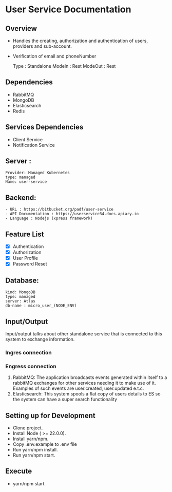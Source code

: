 # User Service Documentation

## Overview

- Handles the creating, authorization and authentication of users, providers and sub-account.
- Verification of email and phoneNumber

    Type : Standalone
    ModeIn : Rest
    ModeOut : Rest

## Dependencies

- RabbitMQ
- MongoDB
- Elasticsearch
- Redis

## Services Dependencies

- Client Service
- Notification Service

## Server :

    Provider: Managed Kubernetes
    type: managed
    Name: user-service

## Backend:

    - URL : https://bitbucket.org/padf/user-service
    - API Documentation : https://userservice34.docs.apiary.io
    - Language : Nodejs (xpress framework)

## Feature List

- [x] Authentication
- [x] Authorization
- [x] User Profile
- [x] Password Reset

## Database:

    kind: MongoDB
    type: managed
    server: Atlas
    db-name : micro_user_(NODE_ENV)

## Input/Output

Input/output talks about other standalone service that is connected to this system to exchange information.

### Ingres connection

### Engress connection

1. RabbitMQ: The application broadcasts events generated within itself to a rabbitMQ exchanges for other services
   needing it to make use of it. Examples of such events are user.created, user.updated e.t.c.
2. Elasticsearch: This system spools a flat copy of users details to ES so the system can have a super search
   functionality

## Setting up for Development

- Clone project.
- Install Node ( >= 22.0.0).
- Install yarn/npm.
- Copy .env.example to .env file
- Run yarn/npm install.
- Run yarn/npm start.

## Execute
- yarn/npm start.
